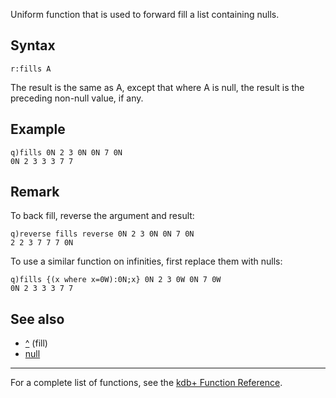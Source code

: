 Uniform function that is used to forward fill a list containing nulls.

Syntax
------

    r:fills A

The result is the same as A, except that where A is null, the result is the preceding non-null value, if any.

Example
-------

    q)fills 0N 2 3 0N 0N 7 0N
    0N 2 3 3 3 7 7

Remark
------

To back fill, reverse the argument and result:

    q)reverse fills reverse 0N 2 3 0N 0N 7 0N
    2 2 3 7 7 7 0N

To use a similar function on infinities, first replace them with nulls:

    q)fills {(x where x=0W):0N;x} 0N 2 3 0W 0N 7 0W
    0N 2 3 3 3 7 7

See also
--------

-   [^](Reference/Caret "wikilink") (fill)
-   [null](Reference/null "wikilink")

------------------------------------------------------------------------

For a complete list of functions, see the [kdb+ Function Reference](Reference "wikilink").
